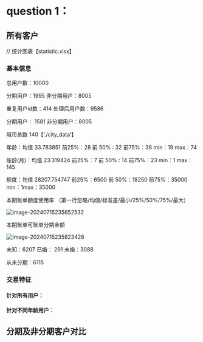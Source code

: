 # question 1：

## 所有客户

// 统计图表【statistic.xlsx】

### 基本信息

总用户数：10000

分期用户：1995  非分期用户：8005

重复用户id数：414 处理后用户数：9586 

分期用户： 1581 非分期用户：8005

城市总数 140【‘./city_data’】

年龄：均值 33.783851 前25%：28  前 50% : 32 前75%：38 min：19 max：74

账龄(月)：均值 23.319424 前25%：7  前 50% : 14 前75%：23 min：1 max：145

额度：均值 28207.754747 前25%：6500 前 50%：18250 前75%：35000 min：1max：35000

本期账单额度使用率    （第一行忽略/均值/标准差/最小/25%/50%/75%/最大）

![image-20240715235652532](C:\Users\Asus\AppData\Roaming\Typora\typora-user-images\image-20240715235652532.png)

本期账单可账单分期金额

![image-20240715235823428](C:\Users\Asus\AppData\Roaming\Typora\typora-user-images\image-20240715235823428.png)

未知：6207  已婚： 291 未婚：3088

从未分期：6115 

### 交易特征

#### 针对所有用户：

#### 针对不同年龄用户：

## 分期及非分期客户对比